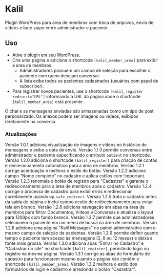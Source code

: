 # Kalil

Plugin WordPress para area de membros com troca de arquivos, envio de vídeos e bate-papo entre administrador e paciente.

## Uso

- Ative o plugin em seu WordPress.
- Crie uma pagina e adicione o shortcode `[kalil_member_area]` para exibir a area de membros.
  - Administradores possuem um campo de seleção para escolher o paciente com quem desejam conversar.
  - A lista exibe todos os pacientes cadastrados (usuários com papel de subscriber).
- Para registrar novos pacientes, use o shortcode `[kalil_register redirect="URL"]` informando a URL da pagina onde o shortcode `[kalil_member_area]` está presente.


O chat e as mensagens enviadas são armazenadas como um tipo de post personalizado.
Os anexos podem ser imagens ou vídeos, exibidos diretamente na conversa.

### Atualizações

Versão 1.0.1 adiciona visualização de imagens e vídeos no histórico de mensagens e exibe a data de envio.
Versão 1.1.0 permite conversas entre administrador e paciente especificando o atributo `patient` no shortcode.
Versão 1.2.0 adiciona o shortcode `[kalil_register]` para criação de contas e redirecionamento automático para a área de membros.
Versão 1.2.1 corrige acentuação e melhora o estilo do botão.
Versão 1.2.2 adiciona campo "Nome completo" no cadastro e aplica estilos com !important.
Versão 1.2.3 renomeia o botão de registro para "Cadastrar" e garante o redirecionamento para a área de membros após o cadastro.
Versão 1.2.4 corrige o processo de cadastro para exibir erros e redirecionar corretamente usando `wp_safe_redirect`.
Versão 1.2.5 trata o cadastro antes da saída de página e inclui campo oculto de redirecionamento para evitar tela em branco.
Versão 1.2.6 adiciona navegação em abas na área de membros para filtrar Documentos, Vídeos e Conversas e atualiza o layout para 1200px com fundo branco.
Versão 1.2.7 permite que administradores selecionem o paciente em um menu de busca na área de membros.
Versão 1.2.8 adiciona uma página "Kalil Messages" no painel administrativo com o mesmo campo de seleção de pacientes.
Versão 1.2.9 permite definir quanto tempo o paciente tem acesso às mensagens (3, 6 ou 12 meses) e deixa a fonte mais grossa.
Versão 1.3.0 adiciona abas "Entrar no Cadastro" e "Cadastrar no site" no shortcode `[kalil_register]`, permitindo login ou registro na mesma página.
Versão 1.3.1 corrige as abas do formulário de cadastro para funcionarem mesmo quando a página não contém o shortcode `[kalil_member_area]`.
Versão 1.3.2 melhora o estilo dos formulários de login e cadastro e arredonda o botão "Cadastrar".


